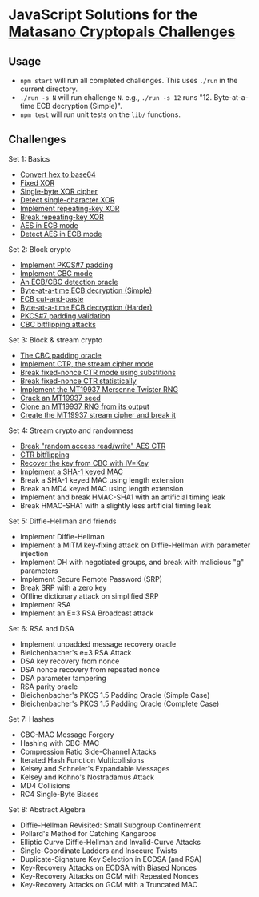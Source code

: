 # JavaScript Solutions for the [Matasano Cryptopals Challenges](https://cryptopals.com/)

## Usage

* `npm start` will run all completed challenges. This uses `./run` in the current directory.
* `./run -s N` will run challenge `N`. e.g., `./run -s 12` runs "12. Byte-at-a-time ECB decryption (Simple)".
* `npm test` will run unit tests on the `lib/` functions.

## Challenges

Set 1: Basics

* [Convert hex to base64](sets/1/01.js)
* [Fixed XOR](sets/1/02.js)
* [Single-byte XOR cipher](sets/1/03.js)
* [Detect single-character XOR](sets/1/04.js)
* [Implement repeating-key XOR](sets/1/05.js)
* [Break repeating-key XOR](sets/1/06.js)
* [AES in ECB mode](sets/1/07.js)
* [Detect AES in ECB mode](sets/1/08.js)

Set 2: Block crypto

* [Implement PKCS#7 padding](sets/2/09.js)
* [Implement CBC mode](sets/2/10.js)
* [An ECB/CBC detection oracle](sets/2/11.js)
* [Byte-at-a-time ECB decryption (Simple)](sets/2/12.js)
* [ECB cut-and-paste](sets/2/13.js)
* [Byte-at-a-time ECB decryption (Harder)](sets/2/14.js)
* [PKCS#7 padding validation](sets/2/15.js)
* [CBC bitflipping attacks](sets/2/16.js)

Set 3: Block & stream crypto

* [The CBC padding oracle](sets/3/17.js)
* [Implement CTR, the stream cipher mode](sets/3/18.js)
* [Break fixed-nonce CTR mode using substitions](sets/3/19.js)
* [Break fixed-nonce CTR statistically](sets/3/20.js)
* [Implement the MT19937 Mersenne Twister RNG](sets/3/21.js)
* [Crack an MT19937 seed](sets/3/22.js)
* [Clone an MT19937 RNG from its output](sets/3/23.js)
* [Create the MT19937 stream cipher and break it](sets/3/24.js)

Set 4: Stream crypto and randomness

* [Break "random access read/write" AES CTR](sets/4/25.js)
* [CTR bitflipping](sets/4/26.js)
* [Recover the key from CBC with IV=Key](sets/4/27.js)
* [Implement a SHA-1 keyed MAC](sets/4/28.js)
* Break a SHA-1 keyed MAC using length extension
* Break an MD4 keyed MAC using length extension
* Implement and break HMAC-SHA1 with an artificial timing leak
* Break HMAC-SHA1 with a slightly less artificial timing leak

Set 5: Diffie-Hellman and friends

* Implement Diffie-Hellman
* Implement a MITM key-fixing attack on Diffie-Hellman with parameter injection
* Implement DH with negotiated groups, and break with malicious "g" parameters
* Implement Secure Remote Password (SRP)
* Break SRP with a zero key
* Offline dictionary attack on simplified SRP
* Implement RSA
* Implement an E=3 RSA Broadcast attack

Set 6: RSA and DSA

* Implement unpadded message recovery oracle
* Bleichenbacher's e=3 RSA Attack
* DSA key recovery from nonce
* DSA nonce recovery from repeated nonce
* DSA parameter tampering
* RSA parity oracle
* Bleichenbacher's PKCS 1.5 Padding Oracle (Simple Case)
* Bleichenbacher's PKCS 1.5 Padding Oracle (Complete Case)

Set 7: Hashes

* CBC-MAC Message Forgery
* Hashing with CBC-MAC
* Compression Ratio Side-Channel Attacks
* Iterated Hash Function Multicollisions
* Kelsey and Schneier's Expandable Messages
* Kelsey and Kohno's Nostradamus Attack
* MD4 Collisions
* RC4 Single-Byte Biases

Set 8: Abstract Algebra

* Diffie-Hellman Revisited: Small Subgroup Confinement
* Pollard's Method for Catching Kangaroos
* Elliptic Curve Diffie-Hellman and Invalid-Curve Attacks
* Single-Coordinate Ladders and Insecure Twists
* Duplicate-Signature Key Selection in ECDSA (and RSA)
* Key-Recovery Attacks on ECDSA with Biased Nonces
* Key-Recovery Attacks on GCM with Repeated Nonces
* Key-Recovery Attacks on GCM with a Truncated MAC
